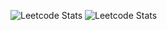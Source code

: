 ![Leetcode Stats](https://leetcard.jacoblin.cool/nalinmanikandan02?theme=unicorn)
![Leetcode Stats](https://leetcard.jacoblin.cool/JacobLinCool?ext=activity)
